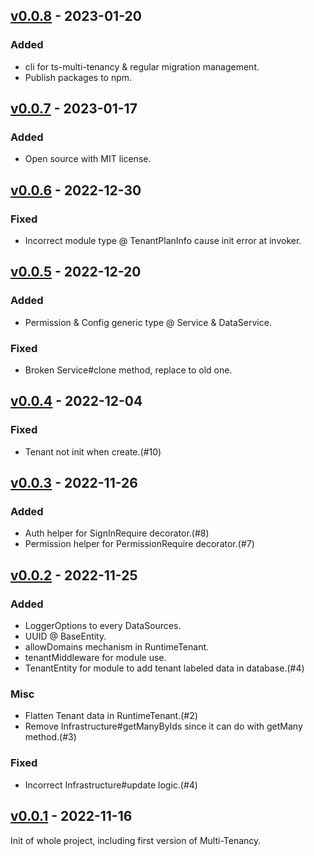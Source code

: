 ## [v0.0.8](https://github.com/Yunology/ts-multi-tenancy/releases/tag/v0.0.8)  -  2023-01-20
### Added
- cli for ts-multi-tenancy & regular migration management.
- Publish packages to npm.

## [v0.0.7](https://github.com/Yunology/ts-multi-tenancy/releases/tag/v0.0.7)  -  2023-01-17
### Added
- Open source with MIT license.

## [v0.0.6](https://github.com/Yunology/ts-multi-tenancy/releases/tag/v0.0.6)  -  2022-12-30
### Fixed
- Incorrect module type @ TenantPlanInfo cause init error at invoker.

## [v0.0.5](https://github.com/Yunology/ts-multi-tenancy/releases/tag/v0.0.4)  -  2022-12-20
### Added
- Permission & Config generic type @ Service & DataService.
### Fixed
- Broken Service#clone method, replace to old one.

## [v0.0.4](https://github.com/Yunology/ts-multi-tenancy/releases/tag/v0.0.4)  -  2022-12-04
### Fixed
- Tenant not init when create.(#10)

## [v0.0.3](https://github.com/Yunology/ts-multi-tenancy/releases/tag/v0.0.3)  -  2022-11-26
### Added
- Auth helper for SignInRequire decorator.(#8)
- Permission helper for PermissionRequire decorator.(#7)

## [v0.0.2](https://github.com/Yunology/ts-multi-tenancy/releases/tag/v0.0.2)  -  2022-11-25
### Added
- LoggerOptions to every DataSources.
- UUID @ BaseEntity.
- allowDomains mechanism in RuntimeTenant.
- tenantMiddleware for module use.
- TenantEntity for module to add tenant labeled data in database.(#4)

### Misc
- Flatten Tenant data in RuntimeTenant.(#2)
- Remove Infrastructure#getManyByIds since it can do with getMany method.(#3)

### Fixed
- Incorrect Infrastructure#update logic.(#4)

## [v0.0.1](https://github.com/Yunology/ts-multi-tenancy/releases/tag/v0.0.1)  -  2022-11-16
Init of whole project, including first version of Multi-Tenancy.
